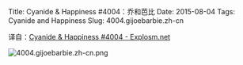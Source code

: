Title: Cyanide & Happiness #4004：乔和芭比
Date: 2015-08-04
Tags: Cyanide and Happiness
Slug: 4004.gijoebarbie.zh-cn

译自：[Cyanide & Happiness #4004 - Explosm.net](http://explosm.net/comics/4004/)


![4004.gijoebarbie.zh-cn.png](/static/images/comics/4004.gijoebarbie.zh-cn.png)